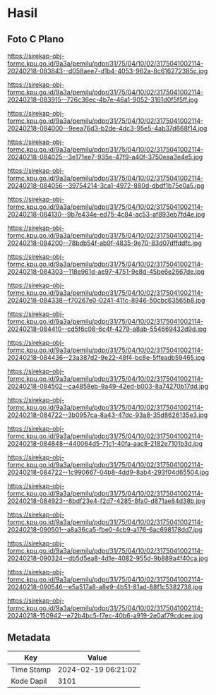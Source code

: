 # Hasil

## Foto C Plano

https://sirekap-obj-formc.kpu.go.id/9a3a/pemilu/pdpr/31/75/04/10/02/3175041002114-20240218-083843--d058aee7-d1b4-4053-962a-8c616272385c.jpg

https://sirekap-obj-formc.kpu.go.id/9a3a/pemilu/pdpr/31/75/04/10/02/3175041002114-20240218-083915--726c36ec-4b7e-46a1-9052-3161d0f5f5ff.jpg

https://sirekap-obj-formc.kpu.go.id/9a3a/pemilu/pdpr/31/75/04/10/02/3175041002114-20240218-084000--9eea76d3-b2de-4dc3-95e5-4ab37d668f14.jpg

https://sirekap-obj-formc.kpu.go.id/9a3a/pemilu/pdpr/31/75/04/10/02/3175041002114-20240218-084025--3e171ee7-935e-47f9-a40f-3750eaa3e4e5.jpg

https://sirekap-obj-formc.kpu.go.id/9a3a/pemilu/pdpr/31/75/04/10/02/3175041002114-20240218-084056--39754214-3ca1-4972-880d-dbdf1b75e0a5.jpg

https://sirekap-obj-formc.kpu.go.id/9a3a/pemilu/pdpr/31/75/04/10/02/3175041002114-20240218-084130--9b7e434e-ed75-4c84-ac53-af893eb7fd4e.jpg

https://sirekap-obj-formc.kpu.go.id/9a3a/pemilu/pdpr/31/75/04/10/02/3175041002114-20240218-084200--78bdb54f-ab9f-4835-9e70-83d07dffddfc.jpg

https://sirekap-obj-formc.kpu.go.id/9a3a/pemilu/pdpr/31/75/04/10/02/3175041002114-20240218-084303--118e961d-ae97-4751-9e8d-45be6e2667de.jpg

https://sirekap-obj-formc.kpu.go.id/9a3a/pemilu/pdpr/31/75/04/10/02/3175041002114-20240218-084338--f70267e0-0241-411c-8946-50cbc63565b8.jpg

https://sirekap-obj-formc.kpu.go.id/9a3a/pemilu/pdpr/31/75/04/10/02/3175041002114-20240218-084410--cd5f6c08-6c4f-4279-a8ab-554669432d9d.jpg

https://sirekap-obj-formc.kpu.go.id/9a3a/pemilu/pdpr/31/75/04/10/02/3175041002114-20240218-084436--23a387d2-9e22-48f4-bc8e-5ffeadb59465.jpg

https://sirekap-obj-formc.kpu.go.id/9a3a/pemilu/pdpr/31/75/04/10/02/3175041002114-20240218-084502--ca4858eb-9a49-42ed-b003-8a74270b17dd.jpg

https://sirekap-obj-formc.kpu.go.id/9a3a/pemilu/pdpr/31/75/04/10/02/3175041002114-20240218-084722--3b0957ca-8a43-47dc-93a8-35d8626135e3.jpg

https://sirekap-obj-formc.kpu.go.id/9a3a/pemilu/pdpr/31/75/04/10/02/3175041002114-20240218-084848--440064d5-71c1-40fa-aac8-2182e7101b3d.jpg

https://sirekap-obj-formc.kpu.go.id/9a3a/pemilu/pdpr/31/75/04/10/02/3175041002114-20240218-084722--1c990667-04b8-4dd9-8ab4-293f04d65504.jpg

https://sirekap-obj-formc.kpu.go.id/9a3a/pemilu/pdpr/31/75/04/10/02/3175041002114-20240218-084923--8bdf23e4-f2d7-4285-8fa0-d871ae84d38b.jpg

https://sirekap-obj-formc.kpu.go.id/9a3a/pemilu/pdpr/31/75/04/10/02/3175041002114-20240218-090501--a8a36ca5-fbe0-4cb9-a176-6ac698178dd7.jpg

https://sirekap-obj-formc.kpu.go.id/9a3a/pemilu/pdpr/31/75/04/10/02/3175041002114-20240218-090324--db5d5ea8-4d1e-4082-955d-9b889a4f40ca.jpg

https://sirekap-obj-formc.kpu.go.id/9a3a/pemilu/pdpr/31/75/04/10/02/3175041002114-20240218-090546--e5a517a8-a8e9-4b51-81ad-88f1c5382738.jpg

https://sirekap-obj-formc.kpu.go.id/9a3a/pemilu/pdpr/31/75/04/10/02/3175041002114-20240218-150942--e72b4bc5-f7ec-40b6-a919-2e0af79cdcee.jpg


## Metadata

| Key        | Value               |
| ---------- | ------------------- |
| Time Stamp | 2024-02-19 06:21:02 |
| Kode Dapil | 3101                |



